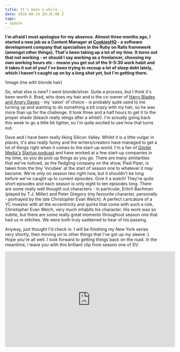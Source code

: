 ```yaml
---
title: It's been a while...
date: 2016-08-24 20:35:00 Z
tags:
- update
---
```


**I'm afraid I must apologise for my absence. Almost three months ago, I started a new job as a Content Manager at [CookiesHQ](http://www.cookieshq.com) - a software development company that specialises in the Ruby on Rails framework (amongst other things). That's been taking up a lot of my time. It turns out that not working - or should I say working as a freelancer, choosing my own working hours etc - means you get out of the 9-5:30 work habit and it takes it out of you! I've been trying to recoup a lot of sleep debt lately, which I haven't caught up on by a long shot yet, but I'm getting there.**

<!--more-->

!image (me with blonde hair)

So, what else is new? I went blonde/silver. Quite a process, but I think it's been worth it. Brad, who does my hair and is the co-owner of [Harry Blades and Angry Daves](http://www.hbad.co.uk/) - my 'salon' of choice - is probably quite used to me turning up and wanting to do something a bit crazy with my hair, so he was more than up for the challenge. It took three and a half hours to get it to the proper shade (bleach really stings after a while!). I'm actually going back this week to go a little bit lighter, so I'm quite excited to see how that turns out. 

Dave and I have been really liking Silicon Valley. Whilst it is a little vulgar in places, it's also really funny and the writers/creators have managed to get a lot of things right when it comes to the start-up world. I'm a fan of [Gimlet Media's](https://gimletmedia.com/) [Startup podcast](https://gimletmedia.com/show/startup/) and have worked at a few start-up companies in my time, so you do pick up things as you go. There are many similarities that we've noticed, as the fledgling company on the show, Pied Piper, is taken from the tiny 'incubee' at the start of season one to whatever it may become. We're only on season two right now, but it shouldn't be long before we've caught up to current episodes. Give it a watch! They're quite short episodes and each season is only eight to ten episodes long. There are some really well thought out characters - in particular, Erlich Bachman (played by T.J. Miller) and Peter Gregory (my favourite character, personally - portrayed by the late Christopher Evan Welch). A perfect caricature of a VC investor with all the eccentricity and quirks that come with such a role, Christopher Evan Welch, very much inhabits his character. His work was so subtle, but there are some really great moments throughout season one that had us in stitches. We were both truly saddened to hear of his passing. 

Anyway, just thought I'd check in. I will be finishing my New York series very shortly, then moving on to other things that I've got up my sleeve :). Hope you're all well. I look forward to getting things back on the road. In the meantime, I leave you with this brilliant clip from season one of SV:

<iframe width="560" height="315" src="https://www.youtube.com/embed/KUxMY77i0q4" frameborder="0" allowfullscreen></iframe>